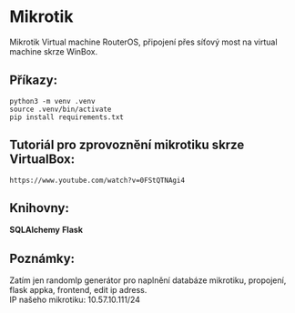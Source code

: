 # **Mikrotik**

Mikrotik Virtual machine RouterOS, připojení přes síťový most na virtual machine skrze WinBox.




## Příkazy:

``` 
python3 -m venv .venv
source .venv/bin/activate
pip install requirements.txt
```

## Tutoriál pro zprovoznění mikrotiku skrze VirtualBox:
  ```
  https://www.youtube.com/watch?v=0FStQTNAgi4
  ```

## Knihovny:

**SQLAlchemy**
**Flask**


## Poznámky:
Zatím jen randomIp generátor pro naplnění databáze mikrotiku, propojení, flask appka, frontend, edit ip adress.  
IP našeho mikrotiku: 10.57.10.111/24

